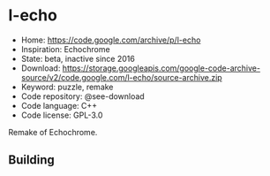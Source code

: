 # l-echo

- Home: https://code.google.com/archive/p/l-echo
- Inspiration: Echochrome
- State: beta, inactive since 2016
- Download: https://storage.googleapis.com/google-code-archive-source/v2/code.google.com/l-echo/source-archive.zip
- Keyword: puzzle, remake
- Code repository: @see-download
- Code language: C++
- Code license: GPL-3.0

Remake of Echochrome.

## Building
